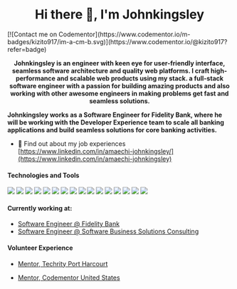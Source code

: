 <!-- ![30 Real Examples Of Blockchain Technology In Practice (1)](https://user-images.githubusercontent.com/6759031/140734194-2f2f30a0-d311-44e5-872d-10657f9c82c7.png) -->

<h1 align="center">Hi there 👋, I'm Johnkingsley</h1>
[![Contact me on Codementor](https://www.codementor.io/m-badges/kizito917/im-a-cm-b.svg)](https://www.codementor.io/@kizito917?refer=badge)

<p align="center"><b>Johnkingsley is an engineer with keen eye for user-friendly interface, seamless software architecture and quality web platforms. I craft high-performance and scalable web products using my stack. a full-stack software engineer with a passion for building amazing products and also working with other awesome engineers in making problems get fast and seamless solutions.

Johnkingsley works as a Software Engineer for Fidelity Bank, where he will be working with the Developer Experience team to scale all banking applications and build seamless solutions for core banking activities. </b></p>


- 🤔 Find out about my job experiences [https://www.linkedin.com/in/amaechi-johnkingsley/](https://www.linkedin.com/in/amaechi-johnkingsley)


#### Technologies and Tools

<p>
<img src ="https://img.shields.io/badge/Ethereum-3C3C3D?style=for-the-badge&logo=Ethereum&logoColor=white"/>
<img src ="https://img.shields.io/badge/Solidity-3C3C3D?style=for-the-badge&logo=Solidity&logoColor=white"/>
<img src ="https://img.shields.io/badge/Smart Contract-3C3C3D?style=for-the-badge&logo=Smart Contract&logoColor=white"/>
<img src="https://img.shields.io/badge/java-%23ED8B00.svg?&style=for-the-badge&logo=java&logoColor=white"/>
<img src="https://img.shields.io/badge/html5%20-%23E34F26.svg?&style=for-the-badge&logo=html5&logoColor=white"/>
<img src="https://img.shields.io/badge/spring%20-%236DB33F.svg?&style=for-the-badge&logo=spring&logoColor=white"/>
<img src="https://img.shields.io/badge/git%20-%23F05033.svg?&style=for-the-badge&logo=git&logoColor=white"/>
<img src="https://img.shields.io/badge/github%20-%23121011.svg?&style=for-the-badge&logo=github&logoColor=white"/>
<img src="https://img.shields.io/badge/bitbucket%20-%230047B3.svg?&style=for-the-badge&logo=bitbucket&logoColor=white"/>
<img src="https://img.shields.io/badge/firebase%20-%23039BE5.svg?&style=for-the-badge&logo=firebase"/>
<img src="https://img.shields.io/badge/jenkins%20-%232C5263.svg?&style=for-the-badge&logo=jenkins&logoColor=white"/>
<img src="https://img.shields.io/badge/mysql-%2300f.svg?&style=for-the-badge&logo=mysql&logoColor=white"/>
<img src ="https://img.shields.io/badge/android-%2307405e.svg?&style=for-the-badge&logo=android&logoColor=white"/>
<img src ="https://img.shields.io/badge/springboot-%2307405e.svg?&style=for-the-badge&logo=springboot&logoColor=white"/>
<img src ="https://img.shields.io/badge/developer advocate-%2307405e.svg?&style=for-the-badge&logo=dev&logoColor=white"/>
<img src ="https://img.shields.io/badge/startup advocate-%2307405e.svg?&style=for-the-badge&logo=dev&logoColor=white"/>
</p>


#### Currently working at:

- [Software Engineer @ Fidelity Bank](https://fidelitybank.ng/)
- [Software Engineer @ Software Business Solutions Consulting](https://www.sbsc.com/)


#### Volunteer Experience

- [Mentor, Techrity Port Harcourt](https://techrity.org/)

- [Mentor, Codementor United States](https://codementor.io/)

<!--
**kizito917/kizito917** is a ✨ _special_ ✨ repository because its `README.md` (this file) appears on your GitHub profile.

Here are some ideas to get you started:

- 🔭 I’m currently working on ...
- 🌱 I’m currently learning ...
- 👯 I’m looking to collaborate on ...
- 🤔 I’m looking for help with ...
- 💬 Ask me about ...
- 📫 How to reach me: ...
- 😄 Pronouns: ...
- ⚡ Fun fact: ...
-->

